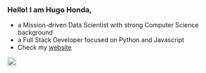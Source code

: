 ### Hello! I am Hugo Honda,
  - a Mission-driven Data Scientist with strong Computer Science background
  - a Full Stack Developer focused on Python and Javascript
  - Check my [website](https://honda-ds.github.io/)

<p align='left'>
  <a href="https://www.linkedin.com/in/hugohonda/" target="_blank">
    <img src="https://content.linkedin.com/content/dam/me/business/en-us/amp/brand-site/v2/bg/LI-Bug.svg.original.svg" width="20px"
  </a>
</p>
